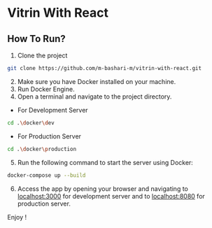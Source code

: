 # Vitrin With React

## How To Run?
1. Clone the project
```bash
git clone https://github.com/m-bashari-m/vitrin-with-react.git
```

2. Make sure you have Docker installed on your machine.
3. Run Docker Engine.
4. Open a terminal and navigate to the project directory.

- For Development Server
```bash
cd .\docker\dev
```

- For Production Server
```bash
cd .\docker\production
```

5. Run the following command to start the server using Docker:
```bash
docker-compose up --build
```
6. Access the app by opening your browser and navigating to [localhost:3000](http://localhost:3000) for development server and to [localhost:8080](http://localhost:8080) for production server.

Enjoy !


